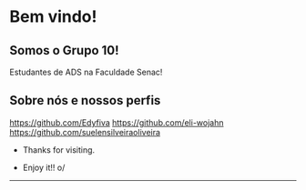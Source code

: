 # Bem vindo!
## Somos o Grupo 10!


Estudantes de ADS na Faculdade Senac!



## Sobre nós e nossos perfis

 https://github.com/Edyfiva
 https://github.com/eli-wojahn
 https://github.com/suelensilveiraoliveira

- Thanks for visiting.

- Enjoy it!! o/

----------------------------------------------------------------------------------
